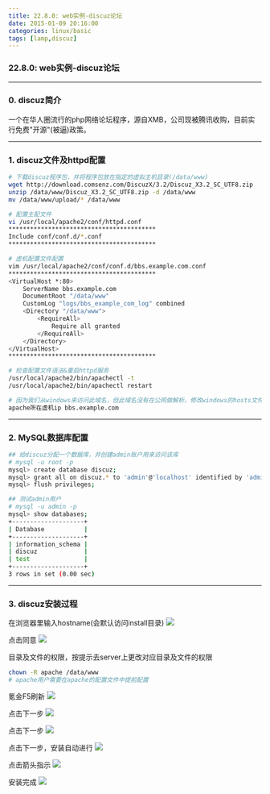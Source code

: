 ```yaml
---
title: 22.8.0: web实例-discuz论坛
date: 2015-01-09 20:16:00
categories: linux/basic
tags: [lamp,discuz]
---
```

### 22.8.0: web实例-discuz论坛

---

### 0. discuz简介
一个在华人圈流行的php网络论坛程序，源自XMB，公司现被腾讯收购，目前实行免费"开源"(被逼)政策。

---

### 1. discuz文件及httpd配置
``` bash
# 下载discuz程序包，并将程序包放在指定的虚拟主机目录(/data/www)
wget http://download.comsenz.com/DiscuzX/3.2/Discuz_X3.2_SC_UTF8.zip
unzip /data/www/Discuz_X3.2_SC_UTF8.zip -d /data/www
mv /data/www/upload/* /data/www

# 配置主配文件
vi /usr/local/apache2/conf/httpd.conf
*****************************************
Include conf/conf.d/*.conf
*****************************************

# 虚机配置文件配置
vim /usr/local/apache2/conf/conf.d/bbs.example.com.conf
*****************************************
<VirtualHost *:80>
    ServerName bbs.example.com
    DocumentRoot "/data/www"
    CustomLog "logs/bbs_example_com_log" combined
    <Directory "/data/www">
        <RequireAll>
            Require all granted
        </RequireAll>
    </Directory>
</VirtualHost>
*****************************************

# 检查配置文件语法&重启httpd服务
/usr/local/apache2/bin/apachectl -t
/usr/local/apache2/bin/apachectl restart

# 因为我们从windows来访问此域名，但此域名没有在公网做解析，修改windows的hosts文件手工解析
apache所在虚机ip bbs.example.com
```

---

### 2. MySQL数据库配置
``` bash
## 给discuz分配一个数据库，并创建admin账户用来访问该库
# mysql -u root -p
mysql> create database discuz;
mysql> grant all on discuz.* to 'admin'@'localhost' identified by 'admin';
mysql> flush privileges;

## 测试admin用户
# mysql -u admin -p
mysql> show databases;
+--------------------+
| Database           |
+--------------------+
| information_schema |
| discuz             |
| test               |
+--------------------+
3 rows in set (0.00 sec)
```

---

### 3. discuz安装过程
在浏览器里输入hostname(会默认访问install目录)
![](//static/images/docs/linux/basiclinux-basic-22.8-01.png)

点击同意
![](//static/images/docs/linux/basiclinux-basic-22.8-02.png)

目录及文件的权限，按提示去server上更改对应目录及文件的权限
``` bash
chown -R apache /data/www
# apache用户需要在apache的配置文件中提前配置
```
氪金F5刷新
![](//static/images/docs/linux/basiclinux-basic-22.8-03.png)

点击下一步
![](//static/images/docs/linux/basiclinux-basic-22.8-04.png)

点击下一步
![](//static/images/docs/linux/basiclinux-basic-22.8-05.png)

点击下一步，安装自动进行
![](//static/images/docs/linux/basiclinux-basic-22.8-06.png)

点击箭头指示
![](//static/images/docs/linux/basiclinux-basic-22.8-07.png)

安装完成
![](//static/images/docs/linux/basiclinux-basic-22.8-08.png)
